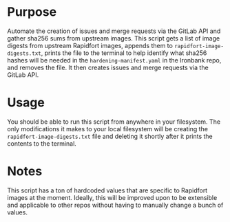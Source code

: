 # Purpose
Automate the creation of issues and merge requests via the GitLab API and gather sha256 sums from upstream images. This script gets a list of image digests from upstream Rapidfort images, appends them to `rapidfort-image-digests.txt`, prints the file to the terminal to help identify what sha256 hashes will be needed in the `hardening-manifest.yaml` in the Ironbank repo, and removes the file. It then creates issues and merge requests via the GitLab API.

# Usage
You should be able to run this script from anywhere in your filesystem. The only modifications it makes to your local filesystem will be creating the `rapidfort-image-digests.txt` file and deleting it shortly after it prints the contents to the terminal.

# Notes
This script has a ton of hardcoded values that are specific to Rapidfort images at the moment. Ideally, this will be improved upon to be extensible and applicable to other repos without having to manually change a bunch of values.